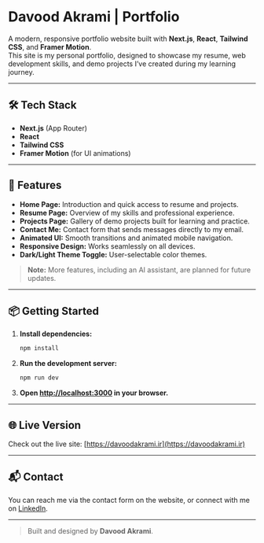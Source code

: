 # Davood Akrami | Portfolio

A modern, responsive portfolio website built with **Next.js**, **React**, **Tailwind CSS**, and **Framer Motion**.  
This site is my personal portfolio, designed to showcase my resume, web development skills, and demo projects I’ve created during my learning journey.

---

## 🛠️ Tech Stack

- **Next.js** (App Router)
- **React**
- **Tailwind CSS**
- **Framer Motion** (for UI animations)

---

## 🌟 Features

- **Home Page:** Introduction and quick access to resume and projects.
- **Resume Page:** Overview of my skills and professional experience.
- **Projects Page:** Gallery of demo projects built for learning and practice.
- **Contact Me:** Contact form that sends messages directly to my email.
- **Animated UI:** Smooth transitions and animated mobile navigation.
- **Responsive Design:** Works seamlessly on all devices.
- **Dark/Light Theme Toggle:** User-selectable color themes.

> **Note:** More features, including an AI assistant, are planned for future updates.

---

## 📦 Getting Started

1. **Install dependencies:**
   ```bash
   npm install
   ```
2. **Run the development server:**
   ```bash
   npm run dev
   ```
3. **Open [http://localhost:3000](http://localhost:3000) in your browser.**

---

## 🌐 Live Version

Check out the live site: [https://davoodakrami.ir](https://davoodakrami.ir)

---

## 📬 Contact

You can reach me via the contact form on the website, or connect with me on [LinkedIn](https://www.linkedin.com/in/davood-akrami-72014a329).

---

> Built and designed by **Davood Akrami**.